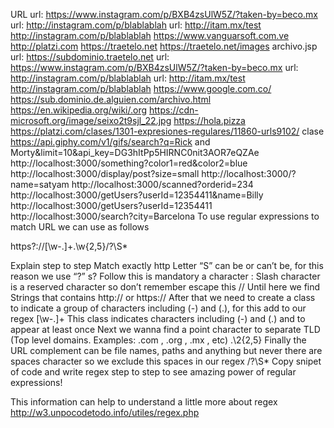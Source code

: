 URL
url: https://www.instagram.com/p/BXB4zsUlW5Z/?taken-by=beco.mx
url: http://instagram.com/p/blablablah
url: http://itam.mx/test
http://instagram.com/p/blablablah
https://www.vanguarsoft.com.ve
http://platzi.com
https://traetelo.net
https://traetelo.net/images archivo.jsp
url: https://subdominio.traetelo.net
url: https://www.instagram.com/p/BXB4zsUlW5Z/?taken-by=beco.mx
url: http://instagram.com/p/blablablah
url: http://itam.mx/test
http://instagram.com/p/blablablah
https://www.google.com.co/
https://sub.dominio.de.alguien.com/archivo.html
https://en.wikipedia.org/wiki/.org
https://cdn-microsoft.org/image/seixo2t9sjl_22.jpg
https://hola.pizza
https://platzi.com/clases/1301-expresiones-regulares/11860-urls9102/ clase
https://api.giphy.com/v1/gifs/search?q=Rick and Morty&limit=10&api_key=DG3hItPp5HIRNC0nit3AOR7eQZAe
http://localhost:3000/something?color1=red&color2=blue
http://localhost:3000/display/post?size=small
 http://localhost:3000/?name=satyam
 http://localhost:3000/scanned?orderid=234
 http://localhost:3000/getUsers?userId=12354411&name=Billy
 http://localhost:3000/getUsers?userId=12354411
http://localhost:3000/search?city=Barcelona
To use regular expressions to match URL we can use as follows

https?:\/\/[\w\-\.]+\.\w{2,5}\/?\S*

Explain step to step
Match exactly http
Letter “S” can be or can’t be, for this reason we use “?” s?
Follow this is mandatory a character :
Slash character is a reserved character so don’t remember escape this \/\/
Until here we find Strings that contains http:// or https://
After that we need to create a class to indicate a group of characters including (-) and (.), for this add to our regex [\w\-\.]+
This class indicates characters including (-) and (.) and to appear at least once
Next we wanna find a point character to separate TLD (Top level domains. Examples: .com , .org , .mx , etc) \.\2{2,5}
Finally the URL complement can be file names, paths and anything but never there are spaces character so we exclude this spaces in our regex \/?\S*
Copy snipet of code and write regex step to step to see amazing power of regular expressions!

This information can help to understand a little more about regex
http://w3.unpocodetodo.info/utiles/regex.php
